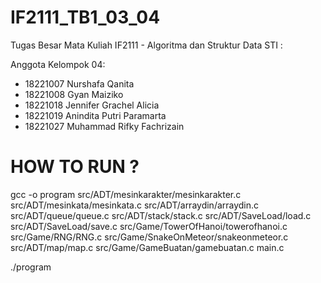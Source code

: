 # IF2111_TB1_03_04

Tugas Besar Mata Kuliah IF2111 - Algoritma dan Struktur Data STI :

Anggota Kelompok 04:

- 18221007 Nurshafa Qanita
- 18221008 Gyan Maiziko
- 18221018 Jennifer Grachel Alicia
- 18221019 Anindita Putri Paramarta
- 18221027 Muhammad Rifky Fachrizain

# HOW TO RUN ? 

gcc -o program src/ADT/mesinkarakter/mesinkarakter.c src/ADT/mesinkata/mesinkata.c src/ADT/arraydin/arraydin.c src/ADT/queue/queue.c src/ADT/stack/stack.c src/ADT/SaveLoad/load.c src/ADT/SaveLoad/save.c src/Game/TowerOfHanoi/towerofhanoi.c src/Game/RNG/RNG.c src/Game/SnakeOnMeteor/snakeonmeteor.c src/ADT/map/map.c src/Game/GameBuatan/gamebuatan.c main.c

./program
